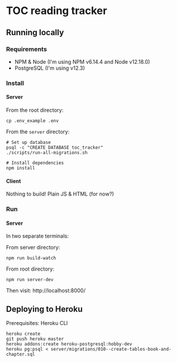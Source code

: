 # TOC reading tracker

## Running locally

### Requirements

- NPM & Node (I'm using NPM v6.14.4 and Node v12.18.0)
- PostgreSQL (I'm using v12.3)

### Install

#### Server

From the root directory:
```
cp .env_example .env
```

From the `server` directory:
```
# Set up database
psql -c "CREATE DATABASE toc_tracker"
./scripts/run-all-migrations.sh

# Install dependencies
npm install
```

#### Client

Nothing to build! Plain JS & HTML (for now?)

### Run

#### Server

In two separate terminals:

From server directory:
```
npm run build-watch
```

From root directory:
```
npm run server-dev
```

Then visit: http://localhost:8000/

## Deploying to Heroku

Prerequisites: Heroku CLI

```
heroku create
git push heroku master
heroku addons:create heroku-postgresql:hobby-dev
heroku pg:psql < server/migrations/010--create-tables-book-and-chapter.sql
```
